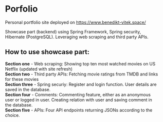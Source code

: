 **<h1>Porfolio</h1>**

Personal portfolio site deployed on https://www.benedikt-vitek.space/

Showcase part (backend) using Spring Framework, Spring security, Hibernate (PostgreSQL). Leveraging web scraping and third party APIs.

**<h2>How to use showcase part:</h1>**

**Section one** - Web scraping: Showing top ten most watched movies on US Netflix (updated with site refresh)<br>
**Section two** - Third party APIs: Fetching movie ratings from TMDB and links for these movies <br>
**Section three** - Spring securiy: Register and login function. User details are saved in the database.<br>
**Section four** - Comments: Commenting feature, either as an anonymous user or logged in user. Creating relation with user and saving comment in the database. <br>
**Section five** - APIs: Four API endpoints returning JSONs according to the choice. 
